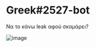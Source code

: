# Greek#2527-bot
Να το κάνω leak αφού σκαμάρει?


![image](https://github.com/typolua/Greek-2527-bot/assets/106812836/9653205a-7af0-42bc-a36c-4729c8610a2d)
